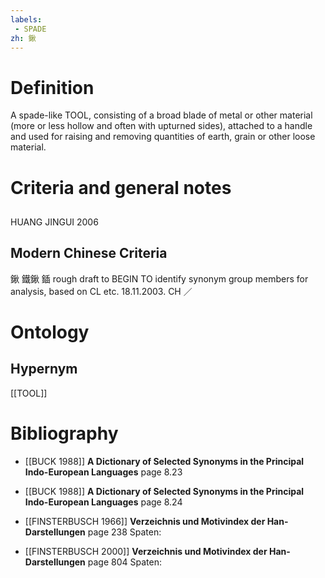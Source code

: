 ```yaml
---
labels: 
 - SPADE
zh: 鍬
---
```


# Definition
A spade-like TOOL, consisting of a broad blade of metal or other material (more or less hollow and often with upturned sides), attached to a handle and used for raising and removing quantities of earth, grain or other loose material.
# Criteria and general notes
## 
HUANG JINGUI 2006
## Modern Chinese Criteria
鍬
鐵鍬
鍤
rough draft to BEGIN TO identify synonym group members for analysis, based on CL etc. 18.11.2003. CH ／
# Ontology

## Hypernym
[[TOOL]]
# Bibliography
- [[BUCK 1988]]
**A Dictionary of Selected Synonyms in the Principal Indo-European Languages** page 8.23

- [[BUCK 1988]]
**A Dictionary of Selected Synonyms in the Principal Indo-European Languages** page 8.24

- [[FINSTERBUSCH 1966]]
**Verzeichnis und Motivindex der Han-Darstellungen** page 238
Spaten:
- [[FINSTERBUSCH 2000]]
**Verzeichnis und Motivindex der Han-Darstellungen** page 804
Spaten:
